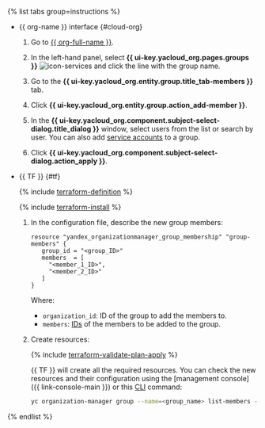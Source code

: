 {% list tabs group=instructions %}

- {{ org-name }} interface {#cloud-org}

   1. Go to [{{ org-full-name }}]({{link-org-main}}).

   1. In the left-hand panel, select **{{ ui-key.yacloud_org.pages.groups }}** ![icon-services](../../_assets/console-icons/persons.svg) and click the line with the group name.

   1. Go to the **{{ ui-key.yacloud_org.entity.group.title_tab-members }}** tab.

   1. Click **{{ ui-key.yacloud_org.entity.group.action_add-member }}**.

   1. In the **{{ ui-key.yacloud_org.component.subject-select-dialog.title_dialog }}** window, select users from the list or search by user. You can also add [service accounts](../../iam/concepts/users/service-accounts.md) to a group.

   1. Click **{{ ui-key.yacloud_org.component.subject-select-dialog.action_apply }}**.

- {{ TF }} {#tf}

   {% include [terraform-definition](../../_tutorials/terraform-definition.md) %}

   {% include [terraform-install](../../_includes/terraform-install.md) %}

   1. In the configuration file, describe the new group members:

      ```hcl
      resource "yandex_organizationmanager_group_membership" "group-members" {
         group_id = "<group_ID>"
         members  = [
           "<member_1_ID>",
           "<member_2_ID>"
         ]
      }
      ```

      Where:

      * `organization_id`: ID of the group to add the members to.
      * `members`: [IDs](../../organization/operations/users-get.md) of the members to be added to the group.

   1. Create resources:

      {% include [terraform-validate-plan-apply](../../_tutorials/terraform-validate-plan-apply.md) %}

      {{ TF }} will create all the required resources. You can check the new resources and their configuration using the [management console]({{ link-console-main }}) or this [CLI](../../cli/quickstart.md) command:

      ```bash
      yc organization-manager group --name=<group_name> list-members --organization-id=<organization_ID>
      ```

{% endlist %}